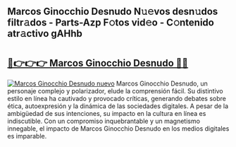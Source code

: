 ## Marcos Ginocchio Desnudo N𝚞𝚎vos desn𝚞dos filtr𝚊dos - Parts-Azp F𝚘tos vid𝚎o - C𝚘ntenido atr𝚊ctivo gAHhb

# <h2><a href="http://mb5rdr.tromn.icu/?c=Marcos+Ginocchio+Desnudo">🔗👉👉👉 Marcos Ginocchio Desnudo 🔗🔗</a></h2>

[![Marcos Ginocchio Desnudo nuevo](https://i.imgur.com/pEAQMta.gif)](http://mb5rdr.tromn.icu/?c=Marcos+Ginocchio+Desnudo)
Marcos Ginocchio Desnudo, un personaje complejo y polarizador, elude la comprensión fácil. Su distintivo estilo en línea ha cautivado y provocado críticas, generando debates sobre ética, autoexpresión y la dinámica de las sociedades digitales. A pesar de la ambigüedad de sus intenciones, su impacto en la cultura en línea es indiscutible. Con un compromiso inquebrantable y un magnetismo innegable, el impacto de Marcos Ginocchio Desnudo en los medios digitales es imparable.
